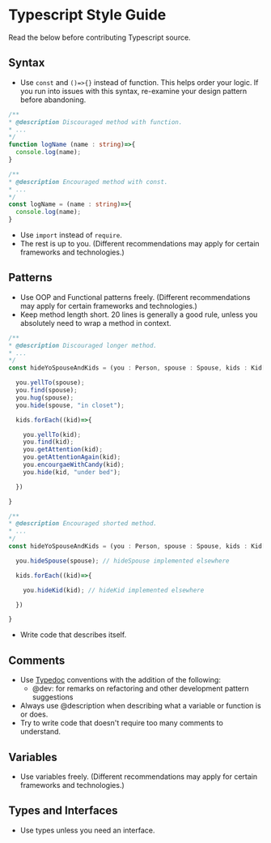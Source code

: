 # Typescript Style Guide
Read the below before contributing Typescript source.

## Syntax
- Use `const` and `()=>{}` instead of function. This helps order your logic. If you run into issues with this syntax, re-examine your design pattern before abandoning.
```typescript
/**
* @description Discouraged method with function.
* ...
*/
function logName (name : string)=>{
  console.log(name);
}

/**
* @description Encouraged method with const.
* ...
*/
const logName = (name : string)=>{
  console.log(name);
}
```
- Use `import` instead of `require`.
- The rest is up to you. (Different recommendations may apply for certain frameworks and technologies.)

## Patterns
- Use OOP and Functional patterns freely. (Different recommendations may apply for certain frameworks and technologies.)
- Keep method length short. 20 lines is generally a good rule, unless you absolutely need to wrap a method in context.
```typescript
/**
* @description Discouraged longer method.
* ...
*/
const hideYoSpouseAndKids = (you : Person, spouse : Spouse, kids : Kid[])=>{

  you.yellTo(spouse);
  you.find(spouse);
  you.hug(spouse);
  you.hide(spouse, "in closet");

  kids.forEach((kid)=>{

    you.yellTo(kid);
    you.find(kid);
    you.getAttention(kid);
    you.getAttentionAgain(kid);
    you.encourgaeWithCandy(kid);
    you.hide(kid, "under bed");

  })

}

/**
* @description Encouraged shorted method.
* ...
*/
const hideYoSpouseAndKids = (you : Person, spouse : Spouse, kids : Kid[])=>{

  you.hideSpouse(spouse); // hideSpouse implemented elsewhere

  kids.forEach((kid)=>{

    you.hideKid(kid); // hideKid implemented elsewhere

  })

}
```
- Write code that describes itself.

## Comments
- Use [Typedoc](https://typedoc.org/) conventions with the addition of the following:
  - @dev: for remarks on refactoring and other development pattern suggestions
- Always use @description when describing what a variable or function is or does.
- Try to write code that doesn't require too many comments to understand.

## Variables
- Use variables freely. (Different recommendations may apply for certain frameworks and technologies.)

## Types and Interfaces 
- Use types unless you need an interface.
